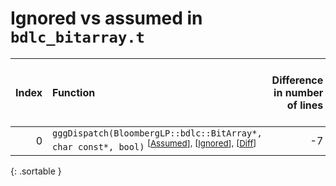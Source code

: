 # Ignored vs assumed in `bdlc_bitarray.t`

<script src="../sorttable.js"></script>

|   Index | Function                                                                                                                                        |   Difference in number of lines |   Function size difference in bytes | Number of lines in assumed build   | Number of bytes in assumed build   | Number of lines in ignored build   | Number of bytes in ignored build   |
|--------:|:------------------------------------------------------------------------------------------------------------------------------------------------|--------------------------------:|------------------------------------:|:-----------------------------------|:-----------------------------------|:-----------------------------------|:-----------------------------------|
|       0 | `gggDispatch(BloombergLP::bdlc::BitArray*, char const*, bool)` <sup>\[[Assumed](0.assume.s)\], \[[Ignored](0.none.s)\], \[[Diff](0.diff.html)\] |                              -7 |                                 -16 | 1,072                              | 4,517,360                          | 1,088                              | 4,517,520                          |
{: .sortable }
